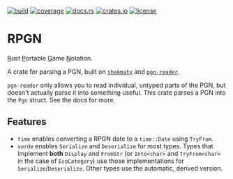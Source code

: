 [![build](https://img.shields.io/github/actions/workflow/status/tigerros/rpgn/correctness.yml?label=build)](https://github.com/tigerros/rpgn/actions/workflows/correctness.yml)
[![coverage](https://img.shields.io/codecov/c/gh/tigerros/rpgn)](https://app.codecov.io/gh/tigerros/rpgn/)
[![docs.rs](https://img.shields.io/docsrs/rpgn?logo=docs.rs&label=docs.rs)](https://docs.rs/rpgn/)
[![crates.io](https://img.shields.io/crates/v/rpgn?logo=rust)](https://crates.io/crates/rpgn)
[![license](https://img.shields.io/crates/l/rpgn)](https://github.com/tigerros/rpgn/blob/master/LICENSE)

# RPGN

<ins>R</ins>ust <ins>P</ins>ortable <ins>G</ins>ame <ins>N</ins>otation.

A crate for parsing a PGN, built on [`shakmaty`](https://crates.io/crates/shakmaty) and [`pgn-reader`](https://crates.io/crates/pgn-reader).

`pgn-reader` only allows you to read individual, untyped parts of the PGN, but doesn't actually parse it into something useful.
This crate parses a PGN into the `Pgn` struct. See the docs for more.

## Features
- `time` enables converting a RPGN date to a `time::Date` using `TryFrom`.
- `serde` enables `Serialize` and `Deserialize` for most types. Types that implement **both** `Display` and `FromStr` (or `Into<char>` and `TryFrom<char>` in the case of `EcoCategory`) use those implementations for `Serialize`/`Deserialize`. Other types use the automatic, derived version.